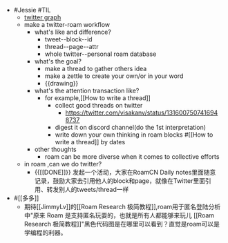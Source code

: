 - #Jessie #TIL
    - [twitter graph](https://obrowne.eu/tweetGraphAbout.html)
    - make a twitter-roam workflow 
        - what's like and difference?
            - tweet--block--id
            - thread--page--attr
            - whole twitter--personal roam database
        - what's the goal?
            - make a thread to gather others idea
            - make a zettle to create your own/or in your word
            - {{drawing}}
        - what's the attention transaction like?
            - for example,[[How to write a thread]]
                - collect good threads on twitter
                    - https://twitter.com/visakanv/status/1316007507416948737
                - digest it on discord channel(do the 1st interpretation)
                - write down your own thinking in roam blocks #[[How to write a thread]] by dates
        - other thoughts
            - roam can be more diverse when it comes to collective efforts
    - in roam ,can we do twitter?
        - {{[[DONE]]}} 发起一个活动，大家在RoamCN Daily notes里面随意记录，鼓励大家去引用他人的block和page，就像在Twitter里面引用、转发别人的tweets/thread一样
- #[[多多]]
    - 期待[[JimmyLv]]的[[Roam Research 极简教程]],roam用于匿名登陆分析中"原来 Roam 是支持匿名玩耍的，也就是所有人都能够来玩儿 [[Roam Research 极简教程]]"黑色代码图是在哪里可以看到？直觉是roam可以是学编程的利器。

